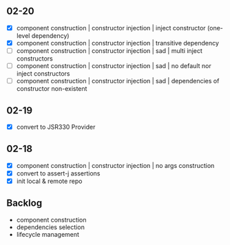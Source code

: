 ## 02-20

- [x] component construction | constructor injection | inject constructor (one-level dependency)
- [x] component construction | constructor injection | transitive dependency
- [ ] component construction | constructor injection | sad | multi inject constructors
- [ ] component construction | constructor injection | sad | no default nor inject constructors
- [ ] component construction | constructor injection | sad | dependencies of constructor non-existent

## 02-19

- [x] convert to JSR330 Provider

## 02-18

- [x] component construction | constructor injection | no args construction
- [x] convert to assert-j assertions
- [x] init local & remote repo

## Backlog

- component construction
- dependencies selection
- lifecycle management
